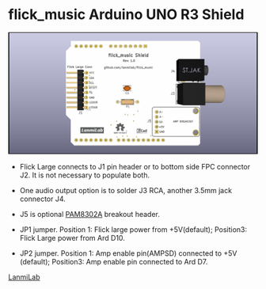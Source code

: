 # flick_music Arduino UNO R3 Shield

![flick_music pcb](Outputs/flick_music.jpg)

- Flick Large connects to J1 pin header or to bottom side FPC connector J2. It is not necessary to populate both.

- One audio output option is to solder J3 RCA, another 3.5mm jack connector J4.

- J5 is optional [PAM8302A](https://www.adafruit.com/product/2130) breakout header.

- JP1 jumper. Position 1: Flick large power from +5V(default); Position3: Flick Large power from Ard D10.

- JP2 jumper. Position 1: Amp enable pin(AMPSD) connected to +5V (default); Position3: Amp enable pin connected to Ard D7.
 

[LanmiLab](https://lanmilab.com/)
